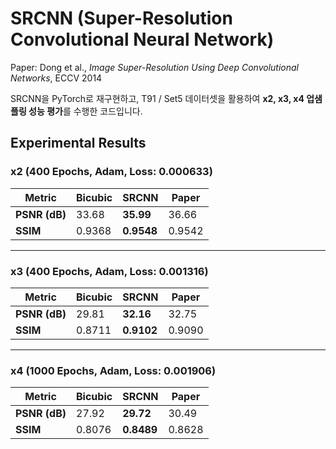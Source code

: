 # SRCNN (Super-Resolution Convolutional Neural Network)

Paper: Dong et al., *Image Super-Resolution Using Deep Convolutional Networks*, ECCV 2014  

SRCNN을 PyTorch로 재구현하고, T91 / Set5 데이터셋을 활용하여 **x2, x3, x4 업샘플링 성능 평가**를 수행한 코드입니다.  

## Experimental Results

### x2 (400 Epochs, Adam, Loss: 0.000633)
| Metric | Bicubic | SRCNN | Paper |
|--------|---------|-------|-------|
| **PSNR (dB)** | 33.68 | **35.99** | 36.66 |
| **SSIM**      | 0.9368 | **0.9548** | 0.9542 |

---

### x3 (400 Epochs, Adam, Loss: 0.001316)
| Metric | Bicubic | SRCNN | Paper |
|--------|---------|-------|-------|
| **PSNR (dB)** | 29.81 | **32.16** | 32.75 |
| **SSIM**      | 0.8711 | **0.9102** | 0.9090 |

---

### x4 (1000 Epochs, Adam, Loss: 0.001906)
| Metric | Bicubic | SRCNN | Paper |
|--------|---------|-------|-------|
| **PSNR (dB)** | 27.92 | **29.72** | 30.49 |
| **SSIM**      | 0.8076 | **0.8489** | 0.8628 |
